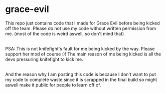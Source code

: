 # grace-evil
This repo just contains code that I made for Grace Evil before being kicked off the team. Please do not use my code without written permission from me. (most of the code is weird aswell, so don't mind that)<br><br>

PSA: This is not knifefight's fault for me being kicked by the way. Please support her mod of course :)! The main reason of me being kicked is all the devs pressuring knifefight to kick me.<br><br>

And the reason why I am posting this code is because I don't want to put my code to complete waste since it is scrapped in the final build so might aswell make it public for people to learn off of.
